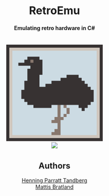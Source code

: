 <div align="center">
	<h1>RetroEmu</h1>
	<h4>Emulating retro hardware in C#</h4>
	<br>
  <img width="50%" src="emu.png">
	<br>
	<img src="https://github.com/henningtandberg/gameboy-emulator/actions/workflows/ubuntu-workflow.yml/badge.svg">
	<br>
	<h2>Authors</h2>
	<a href="https://henningtandberg.no">Henning Parratt Tandberg</a>
	<br>
	<a href="https://github.com/murillio4">Mattis Bratland</a>
</div>
